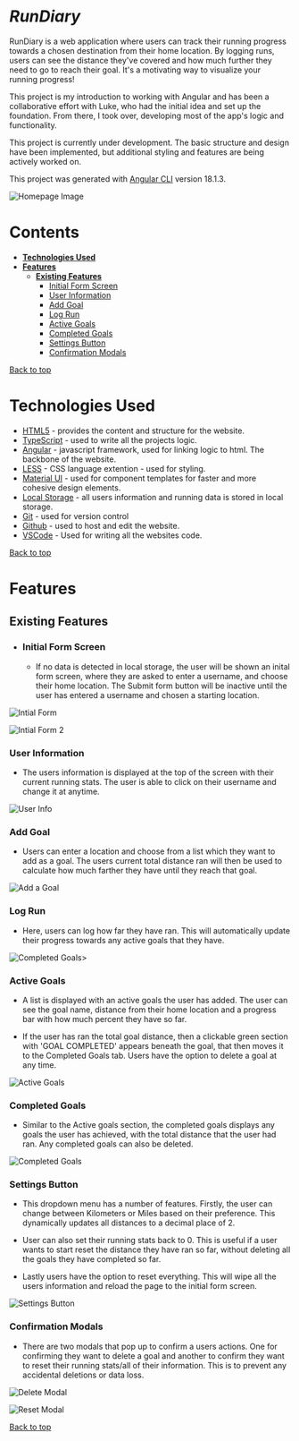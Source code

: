 <!-- ## Development server

Run `ng serve` for a dev server. Navigate to `http://localhost:4200/`. The application will automatically reload if you change any of the source files. -->

# **_RunDiary_**

RunDiary is a web application where users can track their running progress towards a chosen destination from their home location. By logging runs, users can see the distance they've covered and how much further they need to go to reach their goal. It's a motivating way to visualize your running progress!

This project is my introduction to working with Angular and has been a collaborative effort with Luke, who had the initial idea and set up the foundation. From there, I took over, developing most of the app's logic and functionality.

This project is currently under development. The basic structure and design have been implemented, but additional styling and features are being actively worked on.

This project was generated with [Angular CLI](https://github.com/angular/angular-cli) version 18.1.3.

![Homepage Image](assets/Homepage.png)

# Contents

- [**Technologies Used**](#technologies-used)
- [**Features**](#features)
  - [**Existing Features**](#existing-features)
    - [Initial Form Screen](#initial-form-screen)
    - [User Information](#user-information)
    - [Add Goal](#add-goal)
    - [Log Run](#log-run)
    - [Active Goals](#active-goal)
    - [Completed Goals](#compeleted-goal)
    - [Settings Button](#settings-button)
    - [Confirmation Modals](#confirmation-modals)

[Back to top](#contents)

# Technologies Used

- [HTML5](https://html.spec.whatwg.org/) - provides the content and structure for the website.
- [TypeScript](https://www.typescriptlang.org/) - used to write all the projects logic.
- [Angular](https://angular.dev/) - javascript framework, used for linking logic to html. The backbone of the website.
- [LESS](https://lesscss.org/) - CSS language extention - used for styling.
- [Material UI](https://mui.com/material-ui/) - used for component templates for faster and more cohesive design elements.
- [Local Storage](https://developer.mozilla.org/en-US/docs/Web/API/Window/localStorage) - all users information and running data is stored in local storage.
- [Git](https://git-scm.com/) - used for version control
- [Github](https://github.com/) - used to host and edit the website.
- [VSCode](https://code.visualstudio.com/) - Used for writing all the websites code.

[Back to top](#contents)

# Features

## Existing Features

- ### Initial Form Screen

  - If no data is detected in local storage, the user will be shown an inital form screen, where they are asked to enter a username, and choose their home location. The Submit form button will be inactive until the user has entered a username and chosen a starting location.

![Intial Form](assets/initial-form.png)

![Intial Form 2](assets/initial-form2.png)

### User Information

- The users information is displayed at the top of the screen with their current running stats. The user is able to click on their username and change it at anytime.

![User Info](assets/user-info.png)

### Add Goal

- Users can enter a location and choose from a list which they want to add as a goal. The users current total distance ran will then be used to calculate how much farther they have until they reach that goal.

![Add a Goal](assets/add-goal.png)

### Log Run

- Here, users can log how far they have ran. This will automatically update their progress towards any active goals that they have.

![Completed Goals](assets/log-run.png)>

### Active Goals

- A list is displayed with an active goals the user has added. The user can see the goal name, distance from their home location and a progress bar with how much percent they have so far.

- If the user has ran the total goal distance, then a clickable green section with 'GOAL COMPLETED' appears beneath the goal, that then moves it to the Completed Goals tab. Users have the option to delete a goal at any time.

![Active Goals](assets/active-goals.png)

### Completed Goals

- Similar to the Active goals section, the completed goals displays any goals the user has achieved, with the total distance that the user had ran. Any completed goals can also be deleted.

![Completed Goals](assets/completed-goals.png)

### Settings Button

- This dropdown menu has a number of features. Firstly, the user can change between Kilometers or Miles based on their preference. This dynamically updates all distances to a decimal place of 2.

- User can also set their running stats back to 0. This is useful if a user wants to start reset the distance they have ran so far, without deleting all the goals they have completed so far.

- Lastly users have the option to reset everything. This will wipe all the users information and reload the page to the initial form screen.

![Settings Button](assets/settings-button.png)

### Confirmation Modals

- There are two modals that pop up to confirm a users actions. One for confirming they want to delete a goal and another to confirm they want to reset their running stats/all of their information. This is to prevent any accidental deletions or data loss.

![Delete Modal](assets/delete-modal.png)

![Reset Modal](assets/reset-modal.png)

[Back to top](#contents)
